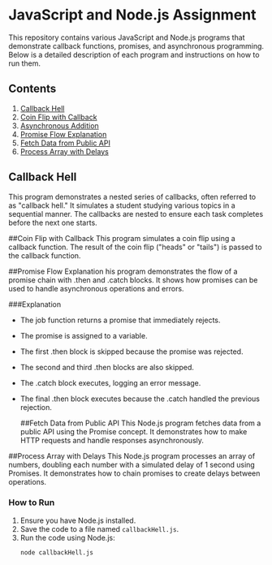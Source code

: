 # JavaScript and Node.js Assignment

This repository contains various JavaScript and Node.js programs that demonstrate callback functions, promises, and asynchronous programming. Below is a detailed description of each program and instructions on how to run them.

## Contents

1. [Callback Hell](#callback-hell)
2. [Coin Flip with Callback](#coin-flip-with-callback)
3. [Asynchronous Addition](#asynchronous-addition)
4. [Promise Flow Explanation](#promise-flow-explanation)
5. [Fetch Data from Public API](#fetch-data-from-public-api)
6. [Process Array with Delays](#process-array-with-delays)

## Callback Hell

This program demonstrates a nested series of callbacks, often referred to as "callback hell." It simulates a student studying various topics in a sequential manner. The callbacks are nested to ensure each task completes before the next one starts.


##Coin Flip with Callback
This program simulates a coin flip using a callback function. The result of the coin flip ("heads" or "tails") is passed to the callback function.

##Promise Flow Explanation
his program demonstrates the flow of a promise chain with .then and .catch blocks. It shows how promises can be used to handle asynchronous operations and errors.

###Explanation
- The job function returns a promise that immediately rejects.
- The promise is assigned to a variable.
- The first .then block is skipped because the promise was rejected.
- The second and third .then blocks are also skipped.
- The .catch block executes, logging an error message.
- The final .then block executes because the .catch handled the previous rejection.

  ##Fetch Data from Public API
This Node.js program fetches data from a public API using the Promise concept. It demonstrates how to make HTTP requests and handle responses asynchronously.

##Process Array with Delays
This Node.js program processes an array of numbers, doubling each number with a simulated delay of 1 second using Promises. It demonstrates how to chain promises to create delays between operations.

### How to Run

1. Ensure you have Node.js installed.
2. Save the code to a file named `callbackHell.js`.
3. Run the code using Node.js:
   ```bash
   node callbackHell.js
